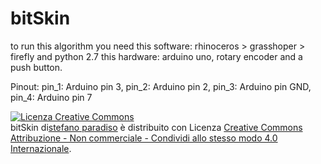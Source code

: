 bitSkin
=======

to run this algorithm you need this software: rhinoceros > grasshoper > firefly and python 2.7
this hardware: arduino uno, rotary encoder and a push button.

Pinout:
pin_1: Arduino pin 3,
pin_2: Arduino pin 2,
pin_3: Arduino pin GND,
pin_4: Arduino pin 7

<a rel="license" href="http://creativecommons.org/licenses/by-nc-sa/4.0/"><img alt="Licenza Creative Commons" style="border-width:0;" src="https://i.creativecommons.org/l/by-nc-sa/4.0/80x15.png" /></a><br /><span>bitSkin</span> di<a href="http://stefanoparadiso.wordpress.com/2014/03/09/bitskin/" rel="cc:attributionURL">stefano paradiso</a> è distribuito con Licenza <a rel="license" href="http://creativecommons.org/licenses/by-nc-sa/4.0/">Creative Commons Attribuzione - Non commerciale - Condividi allo stesso modo 4.0 Internazionale</a>.
